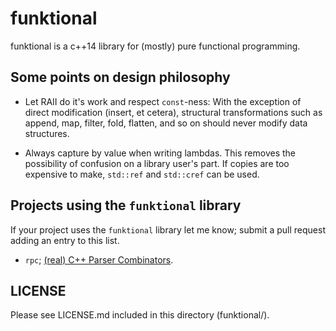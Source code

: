 # funktional

funktional is a c++14 library for (mostly) pure functional programming.

## Some points on design philosophy

- Let RAII do it's work and respect `const`-ness: With the exception of direct modification (insert, et cetera), structural
  transformations such as append, map, filter, fold, flatten, and so on should never modify data structures.

- Always capture by value when writing lambdas. This removes the possibility of confusion on a library user's part. If
  copies are too expensive to make, `std::ref` and `std::cref` can be used.

## Projects using the `funktional` library

If your project uses the `funktional` library let me know; submit a pull request adding an entry to this list.

- `rpc`; [(real) C++ Parser Combinators](https://github.com/daltonwoodard/rpc).

## LICENSE

Please see LICENSE.md included in this directory (funktional/).

